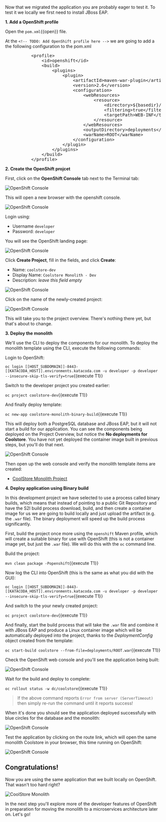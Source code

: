 Now that we migrated the application you are probably eager to test it. To test it we locally we first need to install JBoss EAP.

**1. Add a OpenShift profile**

Open the `pom.xml`{{open}} file.

At the `<!-- TODO: Add OpenShift profile here -->` we are going to add a the following configuration to the pom.xml

<pre class="file" data-filename="pom.xml" data-target="insert" data-marker="<!-- TODO: Add OpenShift profile here -->">
          &lt;profile&gt;
              &lt;id&gt;openshift&lt;/id&gt;
              &lt;build&gt;
                  &lt;plugins&gt;
                      &lt;plugin&gt;
                          &lt;artifactId&gt;maven-war-plugin&lt;/artifactId&gt;
                          &lt;version&gt;2.6&lt;/version&gt;
                          &lt;configuration&gt;
                              &lt;webResources&gt;
                                  &lt;resource&gt;
                                      &lt;directory&gt;${basedir}/src/main/webapp/WEB-INF&lt;/directory&gt;
                                      &lt;filtering&gt;true&lt;/filtering&gt;		
                                      &lt;targetPath&gt;WEB-INF&lt;/targetPath&gt;
                                  &lt;/resource&gt;
                              &lt;/webResources&gt;
                              &lt;outputDirectory&gt;deployments&lt;/outputDirectory&gt;
                              &lt;warName&gt;ROOT&lt;/warName&gt;		
                          &lt;/configuration&gt;
                      &lt;/plugin&gt;
                  &lt;/plugins&gt;
              &lt;/build&gt;
          &lt;/profile&gt;
</pre>

**2. Create the OpenShift projcet**

First, click on the **OpenShift Console** tab next to the Terminal tab:

![OpenShift Console](../../assets/moving-existing-apps/openshift-console-tab.png)

This will open a new browser with the openshift console.

![OpenShift Console](../../assets/moving-existing-apps/openshift-login.png)

Login using:

* Username `developer`
* Password: `developer`

You will see the OpenShift landing page:

![OpenShift Console](../../assets/moving-existing-apps/openshift-landing.png)

Click **Create Project**, fill in the fields, and click **Create**:

* Name: `coolstore-dev`
* Display Name: `Coolstore Monolith - Dev`
* Description: _leave this field empty_

![OpenShift Console](../../assets/moving-existing-apps/create-dialog.png)

Click on the name of the newly-created project:

![OpenShift Console](../../assets/moving-existing-apps/create-new.png)

This will take you to the project overview. There's nothing there yet, but that's about to change.

**3. Deploy the monolith**

We'll use the CLI to deploy the components for our monolith. To deploy the monolith template using the CLI, execute the following commands:

Login to OpenShift:

``oc login [[HOST_SUBDOMAIN]]-8443-[[KATACODA_HOST]].environments.katacoda.com -u developer -p developer --insecure-skip-tls-verify=true``{{execute T1}}

Switch to the developer project you created earlier:

`oc project coolstore-dev`{{execute T1}}

And finally deploy template:

`oc new-app coolstore-monolith-binary-build`{{execute T1}}

This will deploy both a PostgreSQL database and JBoss EAP,
but it will not start a build for our application. You can see the components being deployed on the
Project Overview, but notice the **No deployments for Coolstore**. You have not yet deployed
the container image built in previous steps, but you'll do that next.

![OpenShift Console](../../assets/moving-existing-apps/no-deployments.png)

Then open up the web console and verify the monolith template items are created:

* [CoolStore Monolith Project](https://[[HOST_SUBDOMAIN]]-8443-[[KATACODA_HOST]].environments.katacoda.com/console/project/coolstore-dev/)

**4. Deploy application using Binary build**

In this development project we have selected to use a process called binary builds, which
means that instead of pointing to a public Git Repository and have the S2I build process
download, build, and then create a container image for us we are going to build locally
and just upload the artifact (e.g. the `.war` file). The binary deployment will speed up
the build process significantly.

First, build the project once more using the `openshift` Maven profile, which will create a
suitable binary for use with OpenShift (this is not a container image yet, but just the `.war`
file). We will do this with the `oc` command line.

Build the project:

``mvn clean package -Popenshift``{{execute T1}}

Now log the CLI into OpenShift (this is the same as what you did with the GUI):

``oc login [[HOST_SUBDOMAIN]]-8443-[[KATACODA_HOST]].environments.katacoda.com -u developer -p developer --insecure-skip-tls-verify=true``{{execute T1}}

And switch to the your newly created project:

``oc project coolstore-dev``{{execute T1}}

And finally, start the build process that will take the `.war` file and combine it with JBoss
EAP and produce a Linux container image which will be automatically deployed into the project,
thanks to the *DeploymentConfig* object created from the template:

``oc start-build coolstore --from-file=deployments/ROOT.war``{{execute T1}}

Check the OpenShift web console and you'll see the application being built:

![OpenShift Console](../../assets/moving-existing-apps/building.png)

Wait for the build and deploy to complete:

``oc rollout status -w dc/coolstore``{{execute T1}}

> If the above command reports `Error from server (ServerTimeout)` then simply re-run the command until it reports success!


When it's done you should see the application deployed successfully with blue circles for the
database and the monolith:

![OpenShift Console](../../assets/moving-existing-apps/build-done.png)

Test the application by clicking on the route link, which will open the same monolith Coolstore
in your browser, this time running on OpenShift:

![OpenShift Console](../../assets/moving-existing-apps/route-link.png)

## Congratulations!

Now you are using the same application that we built locally on OpenShift. That wasn't too hard right?

![CoolStore Monolith](../../assets/moving-existing-apps/coolstore-web.png)

In the next step you'll explore more of the developer features of OpenShift in preparation for moving the
monolith to a microservices architecture later on. Let's go!









